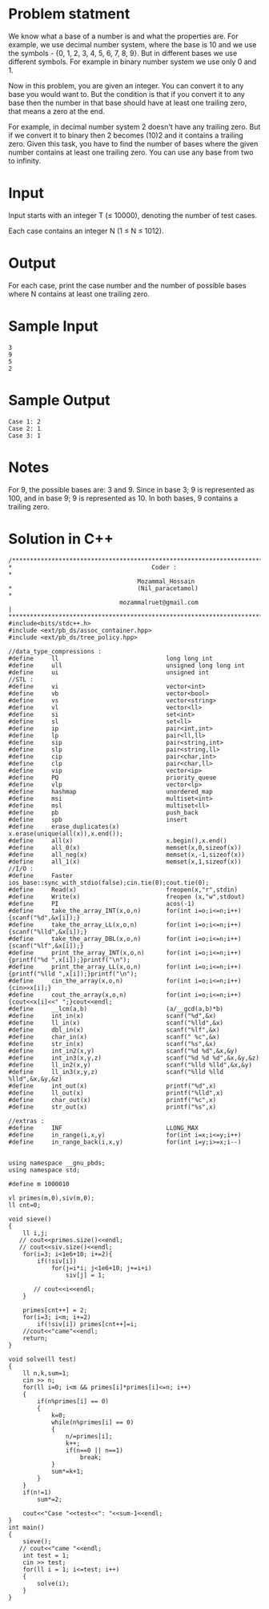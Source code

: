 # Problem statment
We know what a base of a number is and what the properties are. For example, we use decimal number system, where the base is 10 and we use the symbols - {0, 1, 2, 3, 4, 5, 6, 7, 8, 9}. But in different bases we use different symbols. For example in binary number system we use only 0 and 1.

Now in this problem, you are given an integer. You can convert it to any base you would want to. But the condition is that if you convert it to any base then the number in that base should have at least one trailing zero, that means a zero at the end.

For example, in decimal number system 2 doesn't have any trailing zero. But if we convert it to binary then 2 becomes (10)2 and it contains a trailing zero. Given this task, you have to find the number of bases where the given number contains at least one trailing zero. You can use any base from two to infinity.

# Input
Input starts with an integer T (≤ 10000), denoting the number of test cases.

Each case contains an integer N (1 ≤ N ≤ 1012).

# Output
For each case, print the case number and the number of possible bases where N contains at least one trailing zero.

# Sample Input
```
3
9
5
2
```
# Sample Output
```
Case 1: 2
Case 2: 1
Case 3: 1
```

# Notes
For 9, the possible bases are: 3 and 9. Since in base 3; 9 is represented as 100, and in base 9; 9 is represented as 10. In both bases, 9 contains a trailing zero.

# Solution in C++
```
/**************************************************************************************
*                                       Coder :                                       *
                                    Mozammal_Hossain
*                                   (Nil_paracetamol)                                   *
                               mozammalruet@gmail.com                               |
**************************************************************************************/
#include<bits/stdc++.h>
#include <ext/pb_ds/assoc_container.hpp>
#include <ext/pb_ds/tree_policy.hpp>

//data_type_compressions :
#define     ll                              long long int
#define     ull                             unsigned long long int
#define     ui                              unsigned int
//STL :
#define     vi                              vector<int>
#define     vb                              vector<bool>
#define     vs                              vector<string>
#define     vl                              vector<ll>
#define     si                              set<int>
#define     sl                              set<ll>
#define     ip                              pair<int,int>
#define     lp                              pair<ll,ll>
#define     sip                             pair<string,int>
#define     slp                             pair<string,ll>
#define     cip                             pair<char,int>
#define     clp                             pair<char,ll>
#define     vip                             vector<ip>
#define     PQ                              priority_queue
#define     vlp                             vector<lp>
#define     hashmap                         unordered_map
#define     msi                             multiset<int>
#define     msl                             multiset<ll>
#define     pb                              push_back
#define     spb                             insert
#define     erase_duplicates(x)             x.erase(unique(all(x)),x.end());
#define     all(x)                          x.begin(),x.end()
#define     all_0(x)                        memset(x,0,sizeof(x))
#define     all_neg(x)                      memset(x,-1,sizeof(x))
#define     all_1(x)                        memset(x,1,sizeof(x))
//I/O :
#define     Faster                          ios_base::sync_with_stdio(false);cin.tie(0);cout.tie(0);
#define     Read(x)                         freopen(x,"r",stdin)
#define     Write(x)                        freopen (x,"w",stdout)
#define     PI                              acos(-1)
#define     take_the_array_INT(x,o,n)       for(int i=o;i<=n;i++){scanf("%d",&x[i]);}
#define     take_the_array_LL(x,o,n)        for(int i=o;i<=n;i++){scanf("%lld",&x[i]);}
#define     take_the_array_DBL(x,o,n)       for(int i=o;i<=n;i++){scanf("%lf",&x[i]);}
#define     print_the_array_INT(x,o,n)      for(int i=o;i<=n;i++){printf("%d ",x[i]);}printf("\n");
#define     print_the_array_LL(x,o,n)       for(int i=o;i<=n;i++){printf("%lld ",x[i]);}printf("\n");
#define     cin_the_array(x,o,n)            for(int i=o;i<=n;i++){cin>>x[i];}
#define     cout_the_array(x,o,n)           for(int i=o;i<=n;i++){cout<<x[i]<<" ";}cout<<endl;
#define     __lcm(a,b)                      (a/__gcd(a,b)*b)
#define     int_in(x)                       scanf("%d",&x)
#define     ll_in(x)                        scanf("%lld",&x)
#define     dbl_in(x)                       scanf("%lf",&x)
#define     char_in(x)                      scanf(" %c",&x)
#define     str_in(x)                       scanf("%s",&x)
#define     int_in2(x,y)                    scanf("%d %d",&x,&y)
#define     int_in3(x,y,z)                  scanf("%d %d %d",&x,&y,&z)
#define     ll_in2(x,y)                     scanf("%lld %lld",&x,&y)
#define     ll_in3(x,y,z)                   scanf("%lld %lld %lld",&x,&y,&z)
#define     int_out(x)                      printf("%d",x)
#define     ll_out(x)                       printf("%lld",x)
#define     char_out(x)                     printf("%c",x)
#define     str_out(x)                      printf("%s",x)

//extras :
#define     INF                             LLONG_MAX
#define     in_range(i,x,y)                 for(int i=x;i<=y;i++)
#define     in_range_back(i,x,y)            for(int i=y;i>=x;i--)


using namespace __gnu_pbds;
using namespace std;

#define m 1000010

vl primes(m,0),siv(m,0);
ll cnt=0;

void sieve()
{
    ll i,j;
   // cout<<primes.size()<<endl;
   // cout<<siv.size()<<endl;
    for(i=3; i<1e6+10; i+=2){
        if(!siv[i])
            for(j=i*i; j<1e6+10; j+=i+i)
                siv[j] = 1;

       // cout<<i<<endl;
    }

    primes[cnt++] = 2;
    for(i=3; i<m; i+=2)
        if(!siv[i]) primes[cnt++]=i;
    //cout<<"came"<<endl;
    return;
}

void solve(ll test)
{
    ll n,k,sum=1;
    cin >> n;
    for(ll i=0; i<m && primes[i]*primes[i]<=n; i++)
    {
        if(n%primes[i] == 0)
        {
            k=0;
            while(n%primes[i] == 0)
            {
                n/=primes[i];
                k++;
                if(n==0 || n==1)
                    break;
            }
            sum*=k+1;
        }
    }
    if(n!=1)
        sum*=2;

    cout<<"Case "<<test<<": "<<sum-1<<endl;
}
int main()
{
    sieve();
   // cout<<"came "<<endl;
    int test = 1;
    cin >> test;
    for(ll i = 1; i<=test; i++)
    {
        solve(i);
    }
}

```


